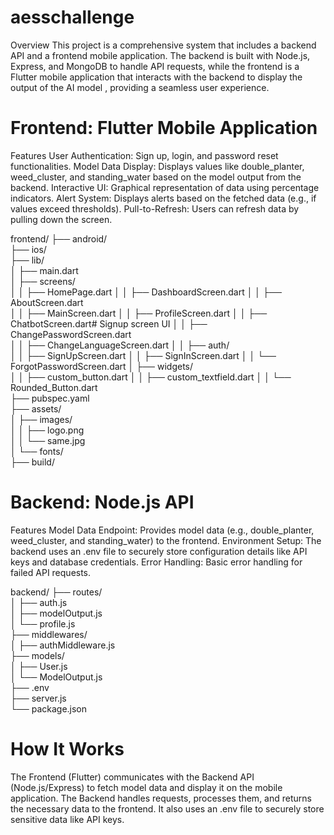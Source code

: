 # aesschallenge

Overview
This project is a comprehensive system that includes a backend API and a frontend mobile application. The backend is built with Node.js, Express, and MongoDB to handle API requests, while the frontend is a Flutter mobile application that interacts with the backend to display the output of the AI model , providing a seamless user experience.

# Frontend: Flutter Mobile Application
Features
User Authentication: Sign up, login, and password reset functionalities.
Model Data Display: Displays values like double_planter, weed_cluster, and standing_water based on the model output from the backend.
Interactive UI: Graphical representation of data using percentage indicators.
Alert System: Displays alerts based on the fetched data (e.g., if values exceed thresholds).
Pull-to-Refresh: Users can refresh data by pulling down the screen.

frontend/
├── android/                 
├── ios/                      
├── lib/                      
│   ├── main.dart             
│   ├── screens/              
│   │   ├── HomePage.dart 
│   │   ├── DashboardScreen.dart
│   │   ├── AboutScreen.dart    
│   │   ├── MainScreen.dart 
│   │   ├── ProfileScreen.dart
│   │   ├── ChatbotScreen.dart# Signup screen UI
│   │   ├── ChangePasswordScreen.dart   
│   │   ├── ChangeLanguageScreen.dart 
│   │   ├── auth/  
│   │       ├── SignUpScreen.dart
│   │       ├── SignInScreen.dart 
│   │       └── ForgotPasswordScreen.dart 
│   ├── widgets/          
│   │   ├── custom_button.dart 
│   │   ├── custom_textfield.dart 
│   │   └── Rounded_Button.dart  
├── pubspec.yaml             
├── assets/                  
│   ├── images/              
│   │   ├── logo.png          
│   │   └── same.jpg       
│   └── fonts/               
├── build/                  



# Backend: Node.js API
Features
Model Data Endpoint: Provides model data (e.g., double_planter, weed_cluster, and standing_water) to the frontend.
Environment Setup: The backend uses an .env file to securely store configuration details like API keys and database credentials.
Error Handling: Basic error handling for failed API requests.

backend/
├── routes/                  
│   ├── auth.js         
│   ├── modelOutput.js       
│   └── profile.js        
├── middlewares/            
│   ├── authMiddleware.js    
├── models/             
│   ├── User.js      
│   └── ModelOutput.js       
├── .env                     
├── server.js             
└── package.json          

# How It Works
The Frontend (Flutter) communicates with the Backend API (Node.js/Express) to fetch model data and display it on the mobile application.
The Backend handles requests, processes them, and returns the necessary data to the frontend. It also uses an .env file to securely store sensitive data like API keys.
